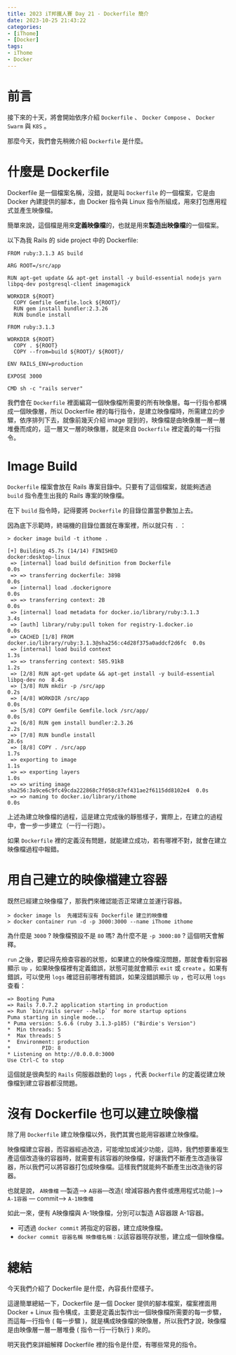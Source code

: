 ```yaml
---
title: 2023 iT邦鐵人賽 Day 21 - Dockerfile 簡介
date: 2023-10-25 21:43:22
categories: 
- [iThome]
- [Docker]
tags: 
- iThome
- Docker
---
```

# 前言

接下來的十天，將會開始依序介紹 `Dockerfile` 、 `Docker Compose` 、 `Docker Swarm` 與 `K8S` 。

那麼今天，我們會先稍微介紹 `Dockerfile` 是什麼。

<!-- more -->

# 什麼是 Dockerfile

Dockerfile 是一個檔案名稱，沒錯，就是叫 `Dockerfile` 的一個檔案，它是由 Docker 內建提供的腳本，由 Docker 指令與 Linux 指令所組成，用來打包應用程式並產生映像檔。

簡單來說，這個檔是用來**定義映像檔**的，也就是用來**製造出映像檔**的一個檔案。

以下為我 Rails 的 side project 中的 Dockerfile:

```docker
FROM ruby:3.1.3 AS build

ARG ROOT=/src/app

RUN apt-get update && apt-get install -y build-essential nodejs yarn libpq-dev postgresql-client imagemagick

WORKDIR ${ROOT}
  COPY Gemfile Gemfile.lock ${ROOT}/
  RUN gem install bundler:2.3.26
  RUN bundle install

FROM ruby:3.1.3 

WORKDIR ${ROOT}
  COPY . ${ROOT}
  COPY --from=build ${ROOT}/ ${ROOT}/

ENV RAILS_ENV=production

EXPOSE 3000

CMD sh -c "rails server"
```

我們會在 `Dockerfile` 裡面編寫一個映像檔所需要的所有映像層。每一行指令都構成一個映像層，所以 Dockerfile 裡的每行指令，是建立映像檔時，所需建立的步驟，依序排列下去，就像前幾天介紹 image 提到的，映像檔是由映像層一層一層堆疊而成的，這一層又一層的映像層，就是來自 `Dockerfile` 裡定義的每一行指令。

# Image Build

 `Dockerfile` 檔案會放在 Rails 專案目錄中。只要有了這個檔案，就能夠透過 `build` 指令產生出我的 Rails 專案的映像檔。

在下 `build` 指令時，記得要將 `Dockerfile` 的目錄位置當參數加上去。

因為底下示範時，終端機的目錄位置就在專案裡，所以就只有 `.` ：

```docker
> docker image build -t ithome .

[+] Building 45.7s (14/14) FINISHED                              docker:desktop-linux
 => [internal] load build definition from Dockerfile                             0.0s
 => => transferring dockerfile: 389B                                             0.0s
 => [internal] load .dockerignore                                                0.0s
 => => transferring context: 2B                                                  0.0s
 => [internal] load metadata for docker.io/library/ruby:3.1.3                    3.4s
 => [auth] library/ruby:pull token for registry-1.docker.io                      0.0s
 => CACHED [1/8] FROM docker.io/library/ruby:3.1.3@sha256:c4d28f375a0addcf2d6fc  0.0s
 => [internal] load build context                                                1.3s
 => => transferring context: 585.91kB                                            1.2s
 => [2/8] RUN apt-get update && apt-get install -y build-essential libpq-dev no  8.4s
 => [3/8] RUN mkdir -p /src/app                                                  0.2s 
 => [4/8] WORKDIR /src/app                                                       0.0s 
 => [5/8] COPY Gemfile Gemfile.lock /src/app/                                    0.0s 
 => [6/8] RUN gem install bundler:2.3.26                                         2.2s 
 => [7/8] RUN bundle install                                                    28.6s 
 => [8/8] COPY . /src/app                                                        1.7s 
 => exporting to image                                                           1.1s 
 => => exporting layers                                                          1.0s 
 => => writing image sha256:3a9ce6c9fc49cda222868c7f058c87ef431ae2f6115dd8102e4  0.0s
 => => naming to docker.io/library/ithome                                        0.0s
```

上述為建立映像檔的過程，這是建立完成後的靜態樣子，實際上，在建立的過程中，會一步一步建立（一行一行跑）。

如果 `Dockerfile` 裡的定義沒有問題，就能建立成功，若有哪裡不對，就會在建立映像檔過程中報錯。

# 用自己建立的映像檔建立容器

既然已經建立映像檔了，那我們來確認能否正常建立並運行容器。

```docker
> docker image ls  先確認有沒有 Dockerfile 建立的映像檔
> docker container run -d -p 3000:3000 --name iThome ithome
```

為什麼是 `3000` ? 映像檔預設不是 `80` 嗎? 為什麼不是 `-p 3000:80` ? 這個明天會解釋。

`run` 之後，要記得先檢查容器的狀態，如果建立的映像檔沒問題，那就會看到容器顯示 `Up` ，如果映像檔裡有定義錯誤，狀態可能就會顯示 `exit` 或 `create` 。如果有錯誤，可以使用 `logs` 確認目前哪裡有錯誤，如果沒錯誤顯示 `Up` ，也可以用 `logs` 查看：

```docker
=> Booting Puma
=> Rails 7.0.7.2 application starting in production 
=> Run `bin/rails server --help` for more startup options
Puma starting in single mode...
* Puma version: 5.6.6 (ruby 3.1.3-p185) ("Birdie's Version")
*  Min threads: 5
*  Max threads: 5
*  Environment: production
*          PID: 8
* Listening on http://0.0.0.0:3000
Use Ctrl-C to stop
```

這個就是很典型的 `Rails` 伺服器啟動的 `logs` ，代表 `Dockerfile` 的定義從建立映像檔到建立容器都沒問題。

# 沒有 Dockerfile 也可以建立映像檔

除了用 `Dockerfile` 建立映像檔以外，我們其實也能用容器建立映像檔。

映像檔建立容器，而容器經過改造，可能增加或減少功能，這時，我們想要重複生產這個改造後的容器時，就需要有該容器的映像檔，好讓我們不斷產生改造後容器，所以我們可以將容器打包成映像檔。這樣我們就能夠不斷產生出改造後的容器。

也就是說， `A映像檔` —製造—> `A容器`—改造( 增減容器內套件或應用程式功能 )—> `A-1容器` — commit—> `A-1映像檔`

如此一來，便有 A映像檔與 A-1映像檔，分別可以製造 A容器跟 A-1容器。

- 可透過 `docker commit` 將指定的容器，建立成映像檔。
- `docker commit 容器名稱 映像檔名稱` : 以該容器現存狀態，建立成一個映像檔。

# 總結

今天我們介紹了 Dockerfile 是什麼，內容長什麼樣子。

這邊簡單總結一下，Dockerfile 是一個 Docker 提供的腳本檔案，檔案裡面用 Docker + Linux 指令構成，主要是定義出製作出一個映像檔所需要的每一步驟，而這每一行指令 ( 每一步驟 )，就是構成映像檔的映像層，所以我們才說，映像檔是由映像層一層一層堆疊 ( 指令一行一行執行 ) 來的。

明天我們來詳細解釋 Dockerfile 裡的指令是什麼，有哪些常見的指令。